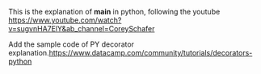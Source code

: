 This is the explanation of **main** in python, following the youtube https://www.youtube.com/watch?v=sugvnHA7ElY&ab_channel=CoreySchafer

Add the sample code of PY decorator explanation.https://www.datacamp.com/community/tutorials/decorators-python
